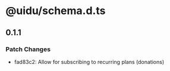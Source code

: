 # @uidu/schema.d.ts

## 0.1.1
### Patch Changes

- fad83c2: Allow for subscribing to recurring plans (donations)

